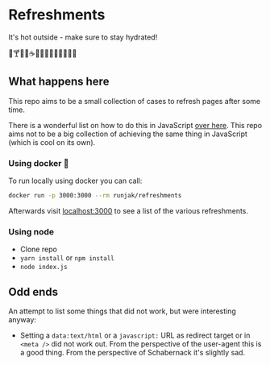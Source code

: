# Refreshments

It's hot outside - make sure to stay hydrated!

🍹🍸🍷🍵☕️🍺🍼🧃🧉🥃🥛🥤🍻🍾

## What happens here

This repo aims to be a small collection of cases to refresh pages after some time.

There is a wonderful list on how to do this in JavaScript [over here](https://www.phpied.com/files/location-location/location-location.html).
This repo aims not to be a big collection of achieving the same thing in JavaScript (which is cool on its own).

### Using docker 🐋

To run locally using docker you can call:

```bash
docker run -p 3000:3000 --rm runjak/refreshments
```

Afterwards visit [localhost:3000](http://localhost:3000) to see a list of the various refreshments.

### Using node

* Clone repo
* `yarn install` or `npm install`
* `node index.js`

## Odd ends

An attempt to list some things that did not work, but were interesting anyway:

* Setting a `data:text/html` or a `javascript:` URL as redirect target or in `<meta />` did not work out. From the perspective of the user-agent this is a good thing. From the perspective of Schabernack it's slightly sad.
